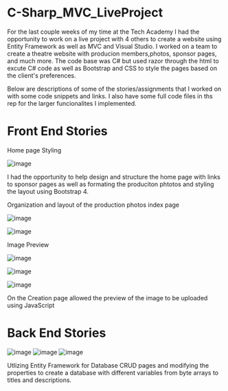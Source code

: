 # C-Sharp_MVC_LiveProject

For the last couple weeks of my time at the Tech Academy I had the opportunity to work on a live project with 4 others to create a website using Entity Framework as well as MVC and Visual Studio. I worked on a team to create a theatre website with producion members,photos, sponsor pages, and much more. The code base was C# but used razor through the html to excute C# code as well as Bootstrap and CSS to style the pages based on the client's preferences.

Below are descriptions of some of the stories/assignments that I worked on with some code snippets and links. I also have some full code files in ths rep for the larger funcionalites I implemented. 

# Front End Stories

Home page Styling

![image](https://user-images.githubusercontent.com/6036522/155783777-26de6bd5-e7a0-4914-b1ae-e4a87c393a67.png)

I had the opportunity to help design and structure the home page with links to sponsor pages as well as formating the produciton phtotos and styling the layout using 
Bootstrap 4. 

Organization and layout of the production photos index page

![image](https://user-images.githubusercontent.com/6036522/155783791-2227dfa9-84e7-4d12-bd32-ba3927a0976e.png)

![image](https://user-images.githubusercontent.com/6036522/156050976-80f90930-356a-48b7-94ca-e33a5a13bf3c.png)


Image Preview

![image](https://user-images.githubusercontent.com/6036522/155783871-4b9906b8-ccc4-43a5-adda-3f9c32569fab.png) 

![image](https://user-images.githubusercontent.com/6036522/156050860-01f33824-add4-4abb-aca9-f37383dd28a4.png)

![image](https://user-images.githubusercontent.com/6036522/156050782-5299892c-5c56-4b9a-a057-6ea26d63d6bd.png)


On the Creation page allowed the preview of the image to be uploaded using JavaScript

# Back End Stories

![image](https://user-images.githubusercontent.com/6036522/156051713-29b980af-26a1-4a9c-8db6-f1c7f58b11d2.png) ![image](https://user-images.githubusercontent.com/6036522/156051849-3fd52897-bd38-4bc6-be35-3fe94632b918.png) ![image](https://user-images.githubusercontent.com/6036522/156051904-001f71f3-b957-4fd2-bdb5-4bab7f7a455e.png)




Utlizing Entity Framework for Database CRUD pages and modifying the properties to create a database with different variables from byte arrays to titles and descriptions.

